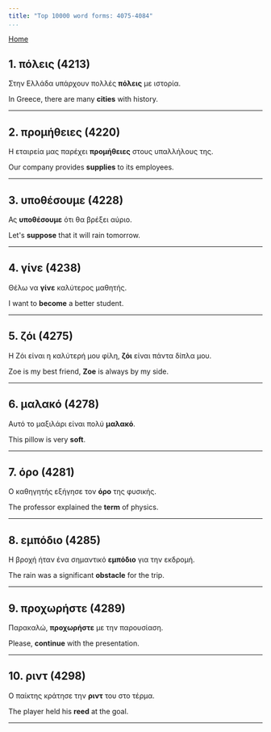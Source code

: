 ```yaml
---
title: "Top 10000 word forms: 4075-4084"
...
```


[Home](./) 

## 1. πόλεις (4213)

Στην Ελλάδα υπάρχουν πολλές **πόλεις** με ιστορία.

In Greece, there are many **cities** with history.

---

## 2. προμήθειες (4220)

Η εταιρεία μας παρέχει **προμήθειες** στους υπαλλήλους της.  

Our company provides **supplies** to its employees.

---

## 3. υποθέσουμε (4228)

Ας **υποθέσουμε** ότι θα βρέξει αύριο.

Let's **suppose** that it will rain tomorrow.

---

## 4. γίνε (4238)

Θέλω να **γίνε** καλύτερος μαθητής.  

I want to **become** a better student.

---

## 5. ζόι (4275)

Η Ζόι είναι η καλύτερή μου φίλη, **ζόι** είναι πάντα δίπλα μου.

Zoe is my best friend, **Zoe** is always by my side.

---

## 6. μαλακό (4278)

Αυτό το μαξιλάρι είναι πολύ **μαλακό**.  

This pillow is very **soft**.

---

## 7. όρο (4281)

Ο καθηγητής εξήγησε τον **όρο** της φυσικής.  

The professor explained the **term** of physics.

---

## 8. εμπόδιο (4285)

Η βροχή ήταν ένα σημαντικό **εμπόδιο** για την εκδρομή.  

The rain was a significant **obstacle** for the trip.

---

## 9. προχωρήστε (4289)

Παρακαλώ, **προχωρήστε** με την παρουσίαση.

Please, **continue** with the presentation.

---

## 10. ριντ (4298)

Ο παίκτης κράτησε την **ριντ** του στο τέρμα.

The player held his **reed** at the goal.

---

